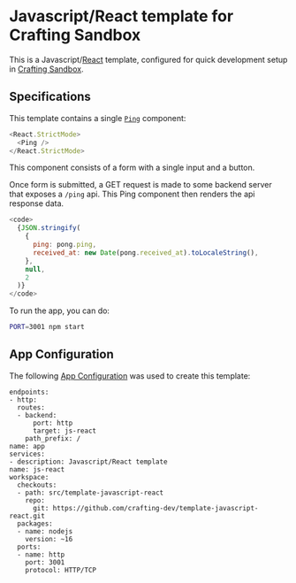 # Javascript/React template for Crafting Sandbox

This is a Javascript/[React](https://reactjs.org/) template, configured for quick development setup in [Crafting Sandbox](https://crafting.readme.io/docs).

## Specifications

This template contains a single [`Ping`](src/Ping.js) component:
```js
<React.StrictMode>
  <Ping />
</React.StrictMode>
```

This component consists of a form with a single input and a button.

Once form is submitted, a GET request is made to some backend server that exposes a `/ping` api. This Ping component then renders the api response data.

```js
<code>
  {JSON.stringify(
    {
      ping: pong.ping,
      received_at: new Date(pong.received_at).toLocaleString(),
    },
    null,
    2
  )}
</code>
```

To run the app, you can do:
```bash
PORT=3001 npm start
```

## App Configuration

The following [App Configuration](https://crafting.readme.io/docs/app-spec) was used to create this template:

```yarn
endpoints:
- http:
  routes:
  - backend:
      port: http
      target: js-react
    path_prefix: /
name: app
services:
- description: Javascript/React template
name: js-react
workspace:
  checkouts:
  - path: src/template-javascript-react
    repo:
      git: https://github.com/crafting-dev/template-javascript-react.git
  packages:
  - name: nodejs
    version: ~16
  ports:
  - name: http
    port: 3001
    protocol: HTTP/TCP
```
